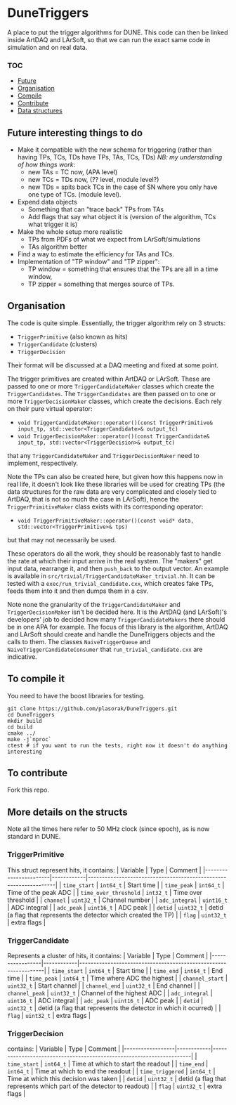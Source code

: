 # DuneTriggers
A place to put the trigger algorithms for DUNE. This code can then be
linked inside ArtDAQ and LArSoft, so that we can run the exact same
code in simulation and on real data.

### TOC
 - [Future](#future)
 - [Organisation](#organisation)
 - [Compile](#compile)
 - [Contribute](#contribute)
 - [Data structures](#structs)

<a name="future">

## Future interesting things to do
 - Make it compatible with the new schema for triggering (rather than having TPs, TCs, TDs have TPs, TAs, TCs, TDs) *NB: my understanding of how things work*:
   - new TAs = TC now, (APA level)
   - new TCs = TDs now, (?? level, module level?)
   - new TDs = spits back TCs in the case of SN where you only have one type of TCs. (module level).
 - Expend data objects
   - Something that can "trace back" TPs from TAs
   - Add flags that say what object it is (version of the algorithm, TCs what trigger it is)
 - Make the whole setup more realistic
   - TPs from PDFs of what we expect from LArSoft/simulations
   - TAs algorithm better
 - Find a way to estimate the efficiency for TAs and TCs.
 - Implementation of "TP window" and "TP zipper":
   - TP window = something that ensures that the TPs are all in a time window,
   - TP zipper = something that merges source of TPs.


<a name="organisation"/>

## Organisation
The code is quite simple. Essentially, the trigger algorithm rely on 3
structs:
 - `TriggerPrimitive` (also known as hits)
 - `TriggerCandidate` (clusters)
 - `TriggerDecision`
 
Their format will be discussed at a DAQ meeting and fixed at some point.

The trigger primitives are created within ArtDAQ or LArSoft. These are
passed to one or more `TriggerCandidateMaker` classes which create the
`TriggerCandidates`. The `TriggerCandidates` are then passed on to one
or more `TriggerDecisionMaker` classes, which create the
decisions. Each rely on their pure virtual operator:
 - `void TriggerCandidateMaker::operator()(const TriggerPrimitive& input_tp, std::vector<TriggerCandidate>& output_tc)`
 - `void TriggerDecisionMaker::operator()(const TriggerCandidate& input_tp, std::vector<TriggerDecision>& output_tc)`

that any `TriggerCandidateMaker` and
`TriggerDecisionMaker` need to implement, respectively.

Note the TPs can also be created here, but given how this happens now
in real life, it doesn't look like these libraries will be used for
creating TPs (the data structures for the raw data are very
complicated and closely tied to ArtDAQ, that is not so much the case
in LArSoft), hence the `TriggerPrimitiveMaker` class exists with its
corresponding operator:
- `void TriggerPrimitiveMaker::operator()(const void* data, std::vector<TriggerPrimitive>& tps)`

but that may not necessarily be used.

These operators do all the work, they should be reasonably
fast to handle the rate at which their input arrive in the real
system. The "makers" get input data, rearrange it, and then
`push_back` to the output vector. An example is available in
`src/trivial/TriggerCandidateMaker_trivial.hh`. It can be tested with
a `exec/run_trivial_candidate.cxx`, which creates fake TPs, feeds
them into it and then dumps them in a csv.

Note none the granularity of the `TriggerCandidateMaker` and
`TriggerDecisionMaker` isn't be decided here.  It is the ArtDAQ (and
LArSoft)'s developers' job to decided how many
`TriggerCandidateMakers` there should be in one APA for example. The
focus of this library is the algorithm, ArtDAQ and LArSoft should
create and handle the DuneTriggers objects and the calls to them. The
classes `NaiveTriggerQueue` and `NaiveTriggerCandidateConsumer` that
`run_trivial_candidate.cxx` are indicative.

<a name="compile"/>

## To compile it
You need to have the boost libraries for testing.
```
git clone https://github.com/plasorak/DuneTriggers.git
cd DuneTriggers
mkdir build
cd build
cmake ../
make -j`nproc`
ctest # if you want to run the tests, right now it doesn't do anything interesting
```

<a name="contribute"/>

## To contribute
Fork this repo.

<a name="structs"/>

## More details on the structs
Note all the times here refer to 50 MHz clock (since epoch), as is now standard in DUNE.

### TriggerPrimitive
This struct represent hits, it contains:
| Variable              | Type       | Comment                                                          |
|-----------------------|------------|------------------------------------------------------------------|
| `time_start`          | `int64_t`  | Start time                                                       |
| `time_peak`           | `int64_t`  | Time of the peak ADC                                             |
| `time_over_threshold` | `int32_t`  | Time over threshold                                              |
| `channel`             | `uint32_t` | Channel number                                                   |
| `adc_integral`        | `uint16_t` | ADC integral                                                     |
| `adc_peak`            | `uint16_t` | ADC peak                                                         |
| `detid`               | `uint32_t` | detid (a flag that represents the detector which created the TP) |
| `flag`                | `uint32_t` | extra flags                                                      |

### TriggerCandidate
Represents a cluster of hits, it contains:
| Variable        | Type       | Comment                                                         |
|-----------------|------------|-----------------------------------------------------------------|
| `time_start`    | `int64_t`  | Start time                                                      |
| `time_end`      | `int64_t`  | End time                                                        |
| `time_peak`     | `int64_t`  | Time where ADC the highest                                      |
| `channel_start` | `uint32_t` | Start channel                                                   |
| `channel_end`   | `uint32_t` | End channel                                                     |
| `channel_peak`  | `uint32_t` | Channel of the highest ADC                                      |
| `adc_integral`  | `uint16_t` | ADC integral                                                    |
| `adc_peak`      | `uint16_t` | ADC peak                                                        |
| `detid`         | `uint32_t` | detid (a flag that represents the detector in which it ocurred) |
| `flag`          | `uint32_t` | extra flags                                                     |
 
### TriggerDecision
contains:
| Variable         | Type       | Comment                                                              |
|------------------|------------|----------------------------------------------------------------------|
| `time_start`     | `int64_t`  | Time at which to start the readout                                   |
| `time_end`       | `int64_t`  | Time at which to end the readout                                     |
| `time_triggered` | `int64_t`  | Time at which this decision was taken                                |
| `detid`          | `uint32_t` | detid (a flag that represents which part of the detector to readout) |
| `flag`           | `uint32_t` | extra flags                                                          |
